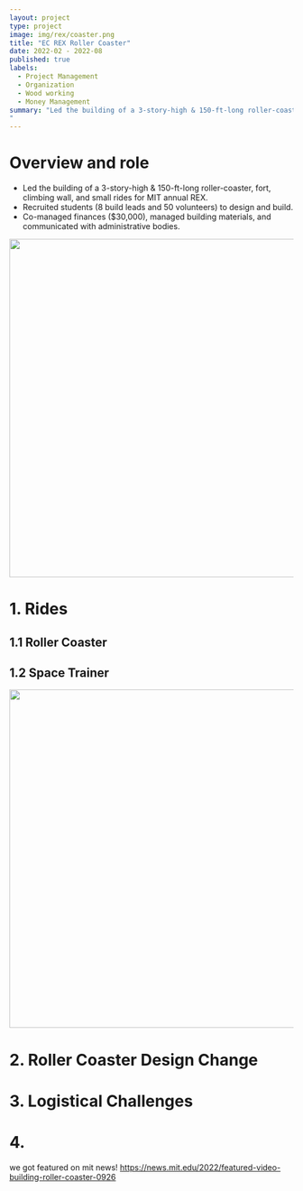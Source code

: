 ```yaml
---
layout: project
type: project
image: img/rex/coaster.png
title: "EC REX Roller Coaster"
date: 2022-02 - 2022-08
published: true
labels:
  - Project Management
  - Organization
  - Wood working
  - Money Management
summary: "Led the building of a 3-story-high & 150-ft-long roller-coaster, fort, climbing wall, and small rides for MIT annual REX. Recruited students (8 build leads and 50 volunteers) to design and build. Co-managed finances ($30,000), managed building materials, and communicated with administrative bodies.
"
---
```

# Overview and role

- Led the building of a 3-story-high & 150-ft-long roller-coaster, fort, climbing wall, and small rides for MIT annual REX.
- Recruited students (8 build leads and 50 volunteers) to design and build.
- Co-managed finances ($30,000), managed building materials, and communicated with administrative bodies.
<div class="rounded float-end p-4">
    <img width="600px" src="../img/yoyo/top.pg" class="img-thumbnail" >
</div>

# 1. Rides
## 1.1 Roller Coaster
## 1.2 Space Trainer

<div class="text-center p-4">
  <img width="600px" src="../img/yoyo/overview.pg" class="img-thumbnail" >
</div>

# 2. Roller Coaster Design Change

# 3. Logistical Challenges
# 4. 
we got featured on mit news!
https://news.mit.edu/2022/featured-video-building-roller-coaster-0926
